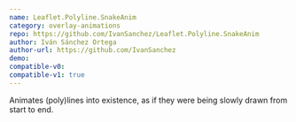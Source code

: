 ```yaml
---
name: Leaflet.Polyline.SnakeAnim
category: overlay-animations
repo: https://github.com/IvanSanchez/Leaflet.Polyline.SnakeAnim
author: Iván Sánchez Ortega
author-url: https://github.com/IvanSanchez
demo: 
compatible-v0:
compatible-v1: true
---
```


Animates (poly)lines into existence, as if they were being slowly drawn from start to end.
